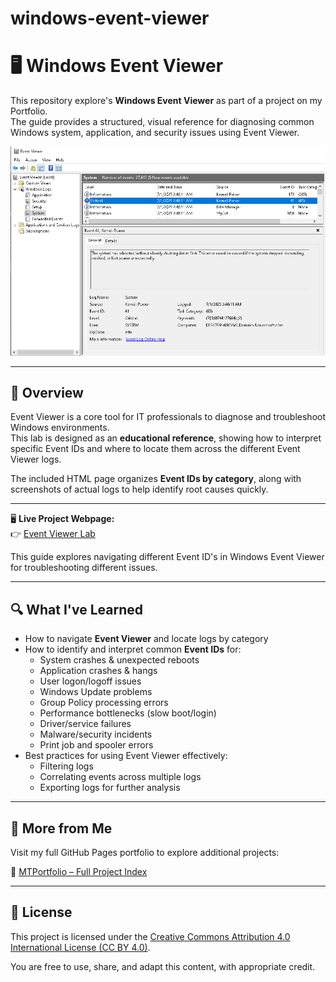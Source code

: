 # windows-event-viewer


# 🖥 Windows Event Viewer

This repository explore's **Windows Event Viewer** as part of a project on my Portfolio.   
The guide provides a structured, visual reference for diagnosing common Windows system, application, and security issues using Event Viewer.

![Event Viewer Screenshot](Images/41.png)

---

## 📖 Overview

Event Viewer is a core tool for IT professionals to diagnose and troubleshoot Windows environments.  
This lab is designed as an **educational reference**, showing how to interpret specific Event IDs and where to locate them across the different Event Viewer logs.

The included HTML page organizes **Event IDs by category**, along with screenshots of actual logs to help identify root causes quickly.

---

🖥️ **Live Project Webpage:**  
👉 [Event Viewer Lab](https://mark-thompson01.github.io/MTPortfolio/Current%20Projects%20&%20Studies/Windows%20Event%20Viewer/)

This guide explores navigating different Event ID's in Windows Event Viewer for troubleshooting different issues.

---


## 🔍 What I've Learned

- How to navigate **Event Viewer** and locate logs by category  
- How to identify and interpret common **Event IDs** for:
  - System crashes & unexpected reboots
  - Application crashes & hangs
  - User logon/logoff issues
  - Windows Update problems
  - Group Policy processing errors
  - Performance bottlenecks (slow boot/login)
  - Driver/service failures
  - Malware/security incidents
  - Print job and spooler errors
- Best practices for using Event Viewer effectively:
  - Filtering logs
  - Correlating events across multiple logs
  - Exporting logs for further analysis

---

## 📁 More from Me

Visit my full GitHub Pages portfolio to explore additional projects:

🔗 [MTPortfolio – Full Project Index](https://mark-thompson01.github.io/MTPortfolio/)

---

## 📜 License

This project is licensed under the 
[Creative Commons Attribution 4.0 International License (CC BY 4.0)](https://creativecommons.org/licenses/by/4.0/).

You are free to use, share, and adapt this content, with appropriate credit.


